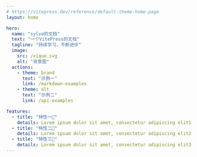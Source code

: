 ```yaml
---
# https://vitepress.dev/reference/default-theme-home-page
layout: home

hero:
  name: "sylva的文档"
  text: "一个VitePress的文档"
  tagline: "持续学习，不断进步"
  image:
    src: /xique.svg
    alt: "背景图"
  actions:
    - theme: brand
      text: "示例一"
      link: /markdown-examples
    - theme: alt
      text: "示例二"
      link: /api-examples

features:
  - title: "特性一🎉"
    details: Lorem ipsum dolor sit amet, consectetur adipiscing elit1
  - title: "特性二🎉"
    details: Lorem ipsum dolor sit amet, consectetur adipiscing elit2
  - title: "特性三🎉"
    details: Lorem ipsum dolor sit amet, consectetur adipiscing elit3
---
```

